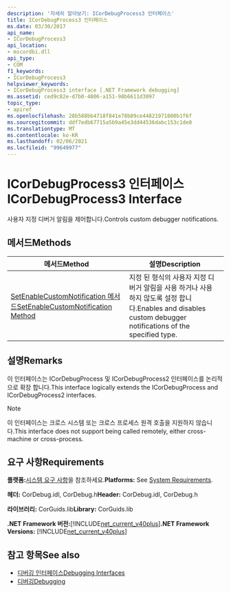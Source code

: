 ```yaml
---
description: '자세히 알아보기: ICorDebugProcess3 인터페이스'
title: ICorDebugProcess3 인터페이스
ms.date: 03/30/2017
api_name:
- ICorDebugProcess3
api_location:
- mscordbi.dll
api_type:
- COM
f1_keywords:
- ICorDebugProcess3
helpviewer_keywords:
- ICorDebugProcess3 interface [.NET Framework debugging]
ms.assetid: ced9c82e-d7b0-4806-a151-98b6611d3097
topic_type:
- apiref
ms.openlocfilehash: 28b588bb4718f841e78b89ce44821971800b1f6f
ms.sourcegitcommit: ddf7edb67715a5b9a45e3dd44536dabc153c1de0
ms.translationtype: MT
ms.contentlocale: ko-KR
ms.lasthandoff: 02/06/2021
ms.locfileid: "99649977"
---
```

# <a name="icordebugprocess3-interface"></a><span data-ttu-id="ae045-103">ICorDebugProcess3 인터페이스</span><span class="sxs-lookup"><span data-stu-id="ae045-103">ICorDebugProcess3 Interface</span></span>

<span data-ttu-id="ae045-104">사용자 지정 디버거 알림을 제어합니다.</span><span class="sxs-lookup"><span data-stu-id="ae045-104">Controls custom debugger notifications.</span></span>  
  
## <a name="methods"></a><span data-ttu-id="ae045-105">메서드</span><span class="sxs-lookup"><span data-stu-id="ae045-105">Methods</span></span>  
  
|<span data-ttu-id="ae045-106">메서드</span><span class="sxs-lookup"><span data-stu-id="ae045-106">Method</span></span>|<span data-ttu-id="ae045-107">설명</span><span class="sxs-lookup"><span data-stu-id="ae045-107">Description</span></span>|  
|------------|-----------------|  
|[<span data-ttu-id="ae045-108">SetEnableCustomNotification 메서드</span><span class="sxs-lookup"><span data-stu-id="ae045-108">SetEnableCustomNotification Method</span></span>](icordebugprocess3-setenablecustomnotification-method.md)|<span data-ttu-id="ae045-109">지정 된 형식의 사용자 지정 디버거 알림을 사용 하거나 사용 하지 않도록 설정 합니다.</span><span class="sxs-lookup"><span data-stu-id="ae045-109">Enables and disables custom debugger notifications of the specified type.</span></span>|  
  
## <a name="remarks"></a><span data-ttu-id="ae045-110">설명</span><span class="sxs-lookup"><span data-stu-id="ae045-110">Remarks</span></span>  

 <span data-ttu-id="ae045-111">이 인터페이스는 ICorDebugProcess 및 ICorDebugProcess2 인터페이스를 논리적으로 확장 합니다.</span><span class="sxs-lookup"><span data-stu-id="ae045-111">This interface logically extends the ICorDebugProcess and ICorDebugProcess2 interfaces.</span></span>  
  
> [!NOTE]
> <span data-ttu-id="ae045-112">이 인터페이스는 크로스 시스템 또는 크로스 프로세스 원격 호출을 지원하지 않습니다.</span><span class="sxs-lookup"><span data-stu-id="ae045-112">This interface does not support being called remotely, either cross-machine or cross-process.</span></span>  
  
## <a name="requirements"></a><span data-ttu-id="ae045-113">요구 사항</span><span class="sxs-lookup"><span data-stu-id="ae045-113">Requirements</span></span>  

 <span data-ttu-id="ae045-114">**플랫폼:**[시스템 요구 사항](../../get-started/system-requirements.md)을 참조하세요.</span><span class="sxs-lookup"><span data-stu-id="ae045-114">**Platforms:** See [System Requirements](../../get-started/system-requirements.md).</span></span>  
  
 <span data-ttu-id="ae045-115">**헤더:** CorDebug.idl, CorDebug.h</span><span class="sxs-lookup"><span data-stu-id="ae045-115">**Header:** CorDebug.idl, CorDebug.h</span></span>  
  
 <span data-ttu-id="ae045-116">**라이브러리:** CorGuids.lib</span><span class="sxs-lookup"><span data-stu-id="ae045-116">**Library:** CorGuids.lib</span></span>  
  
 <span data-ttu-id="ae045-117">**.NET Framework 버전:**[!INCLUDE[net_current_v40plus](../../../../includes/net-current-v40plus-md.md)]</span><span class="sxs-lookup"><span data-stu-id="ae045-117">**.NET Framework Versions:** [!INCLUDE[net_current_v40plus](../../../../includes/net-current-v40plus-md.md)]</span></span>  
  
## <a name="see-also"></a><span data-ttu-id="ae045-118">참고 항목</span><span class="sxs-lookup"><span data-stu-id="ae045-118">See also</span></span>

- [<span data-ttu-id="ae045-119">디버깅 인터페이스</span><span class="sxs-lookup"><span data-stu-id="ae045-119">Debugging Interfaces</span></span>](debugging-interfaces.md)
- [<span data-ttu-id="ae045-120">디버깅</span><span class="sxs-lookup"><span data-stu-id="ae045-120">Debugging</span></span>](index.md)
